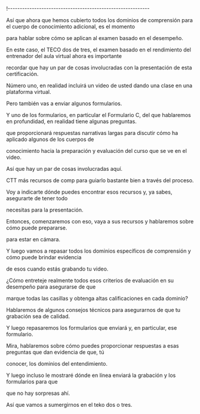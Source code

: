 !-----------------------------------------------------------

Así que ahora que hemos cubierto todos los dominios de comprensión para el cuerpo de conocimiento adicional, es el momento

para hablar sobre cómo se aplican al examen basado en el desempeño.

En este caso, el TECO dos de tres, el examen basado en el rendimiento del entrenador del aula virtual ahora es importante

recordar que hay un par de cosas involucradas con la presentación de esta certificación.

Número uno, en realidad incluirá un video de usted dando una clase en una plataforma virtual.

Pero también vas a enviar algunos formularios.

Y uno de los formularios, en particular el Formulario C, del que hablaremos en profundidad, en realidad tiene algunas preguntas.

que proporcionará respuestas narrativas largas para discutir cómo ha aplicado algunos de los cuerpos de

conocimiento hacia la preparación y evaluación del curso que se ve en el video.

Así que hay un par de cosas involucradas aquí.

CTT más recursos de comp para guiarlo bastante bien a través del proceso.

Voy a indicarte dónde puedes encontrar esos recursos y, ya sabes, asegurarte de tener todo

necesitas para la presentación.

Entonces, comenzaremos con eso, vaya a sus recursos y hablaremos sobre cómo puede prepararse.

para estar en cámara.

Y luego vamos a repasar todos los dominios específicos de comprensión y cómo puede brindar evidencia

de esos cuando estás grabando tu video.

¿Cómo entreteje realmente todos esos criterios de evaluación en su desempeño para asegurarse de que

marque todas las casillas y obtenga altas calificaciones en cada dominio?

Hablaremos de algunos consejos técnicos para asegurarnos de que tu grabación sea de calidad.

Y luego repasaremos los formularios que enviará y, en particular, ese formulario.

Mira, hablaremos sobre cómo puedes proporcionar respuestas a esas preguntas que dan evidencia de que, tú

conocer, los dominios del entendimiento.

Y luego incluso le mostraré dónde en línea enviará la grabación y los formularios para que

que no hay sorpresas ahí.

Así que vamos a sumergirnos en el teko dos o tres.